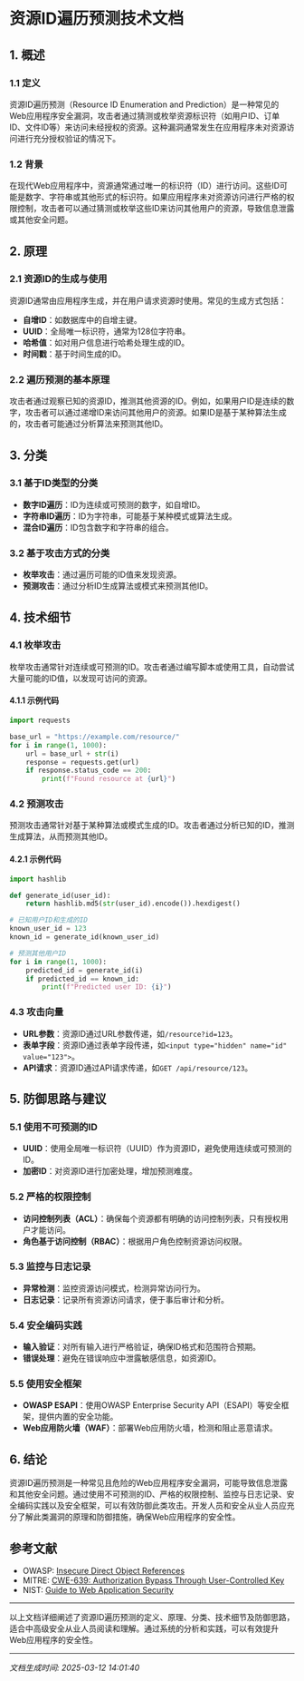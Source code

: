 # 资源ID遍历预测技术文档

## 1. 概述

### 1.1 定义
资源ID遍历预测（Resource ID Enumeration and Prediction）是一种常见的Web应用程序安全漏洞，攻击者通过猜测或枚举资源标识符（如用户ID、订单ID、文件ID等）来访问未经授权的资源。这种漏洞通常发生在应用程序未对资源访问进行充分授权验证的情况下。

### 1.2 背景
在现代Web应用程序中，资源通常通过唯一的标识符（ID）进行访问。这些ID可能是数字、字符串或其他形式的标识符。如果应用程序未对资源访问进行严格的权限控制，攻击者可以通过猜测或枚举这些ID来访问其他用户的资源，导致信息泄露或其他安全问题。

## 2. 原理

### 2.1 资源ID的生成与使用
资源ID通常由应用程序生成，并在用户请求资源时使用。常见的生成方式包括：

- **自增ID**：如数据库中的自增主键。
- **UUID**：全局唯一标识符，通常为128位字符串。
- **哈希值**：如对用户信息进行哈希处理生成的ID。
- **时间戳**：基于时间生成的ID。

### 2.2 遍历预测的基本原理
攻击者通过观察已知的资源ID，推测其他资源的ID。例如，如果用户ID是连续的数字，攻击者可以通过递增ID来访问其他用户的资源。如果ID是基于某种算法生成的，攻击者可能通过分析算法来预测其他ID。

## 3. 分类

### 3.1 基于ID类型的分类
- **数字ID遍历**：ID为连续或可预测的数字，如自增ID。
- **字符串ID遍历**：ID为字符串，可能基于某种模式或算法生成。
- **混合ID遍历**：ID包含数字和字符串的组合。

### 3.2 基于攻击方式的分类
- **枚举攻击**：通过遍历可能的ID值来发现资源。
- **预测攻击**：通过分析ID生成算法或模式来预测其他ID。

## 4. 技术细节

### 4.1 枚举攻击
枚举攻击通常针对连续或可预测的ID。攻击者通过编写脚本或使用工具，自动尝试大量可能的ID值，以发现可访问的资源。

#### 4.1.1 示例代码
```python
import requests

base_url = "https://example.com/resource/"
for i in range(1, 1000):
    url = base_url + str(i)
    response = requests.get(url)
    if response.status_code == 200:
        print(f"Found resource at {url}")
```

### 4.2 预测攻击
预测攻击通常针对基于某种算法或模式生成的ID。攻击者通过分析已知的ID，推测生成算法，从而预测其他ID。

#### 4.2.1 示例代码
```python
import hashlib

def generate_id(user_id):
    return hashlib.md5(str(user_id).encode()).hexdigest()

# 已知用户ID和生成的ID
known_user_id = 123
known_id = generate_id(known_user_id)

# 预测其他用户ID
for i in range(1, 1000):
    predicted_id = generate_id(i)
    if predicted_id == known_id:
        print(f"Predicted user ID: {i}")
```

### 4.3 攻击向量
- **URL参数**：资源ID通过URL参数传递，如`/resource?id=123`。
- **表单字段**：资源ID通过表单字段传递，如`<input type="hidden" name="id" value="123">`。
- **API请求**：资源ID通过API请求传递，如`GET /api/resource/123`。

## 5. 防御思路与建议

### 5.1 使用不可预测的ID
- **UUID**：使用全局唯一标识符（UUID）作为资源ID，避免使用连续或可预测的ID。
- **加密ID**：对资源ID进行加密处理，增加预测难度。

### 5.2 严格的权限控制
- **访问控制列表（ACL）**：确保每个资源都有明确的访问控制列表，只有授权用户才能访问。
- **角色基于访问控制（RBAC）**：根据用户角色控制资源访问权限。

### 5.3 监控与日志记录
- **异常检测**：监控资源访问模式，检测异常访问行为。
- **日志记录**：记录所有资源访问请求，便于事后审计和分析。

### 5.4 安全编码实践
- **输入验证**：对所有输入进行严格验证，确保ID格式和范围符合预期。
- **错误处理**：避免在错误响应中泄露敏感信息，如资源ID。

### 5.5 使用安全框架
- **OWASP ESAPI**：使用OWASP Enterprise Security API（ESAPI）等安全框架，提供内置的安全功能。
- **Web应用防火墙（WAF）**：部署Web应用防火墙，检测和阻止恶意请求。

## 6. 结论
资源ID遍历预测是一种常见且危险的Web应用程序安全漏洞，可能导致信息泄露和其他安全问题。通过使用不可预测的ID、严格的权限控制、监控与日志记录、安全编码实践以及安全框架，可以有效防御此类攻击。开发人员和安全从业人员应充分了解此类漏洞的原理和防御措施，确保Web应用程序的安全性。

## 参考文献
- OWASP: [Insecure Direct Object References](https://owasp.org/www-community/vulnerabilities/Insecure_Direct_Object_References)
- MITRE: [CWE-639: Authorization Bypass Through User-Controlled Key](https://cwe.mitre.org/data/definitions/639.html)
- NIST: [Guide to Web Application Security](https://csrc.nist.gov/publications/detail/sp/800-95/final)

---

以上文档详细阐述了资源ID遍历预测的定义、原理、分类、技术细节及防御思路，适合中高级安全从业人员阅读和理解。通过系统的分析和实践，可以有效提升Web应用程序的安全性。

---

*文档生成时间: 2025-03-12 14:01:40*
